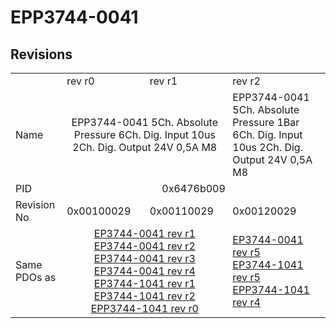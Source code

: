 # EPP3744-0041

## Revisions
<table>
<tr>
<td></td>
<td>rev r0</td>
<td>rev r1</td>
<td>rev r2</td>
</tr>
<tr>
<td>Name</td>
<td colspan=2 align="center">EPP3744-0041 5Ch. Absolute Pressure 6Ch. Dig. Input 10us 2Ch. Dig. Output 24V 0,5A M8</td>
<td>EPP3744-0041 5Ch. Absolute Pressure 1Bar 6Ch. Dig. Input 10us 2Ch. Dig. Output 24V 0,5A M8</td>
</tr>
<tr>
<td>PID</td>
<td colspan=3 align="center">0x6476b009</td>
</tr>
<tr>
<td>Revision No</td>
<td>0x00100029</td>
<td>0x00110029</td>
<td>0x00120029</td>
</tr>
<tr>
<td>Same PDOs as</td>
<td colspan=2 align="center"><a href="EP3744-0041.md">EP3744-0041 rev r1</a><br/><a href="EP3744-0041.md">EP3744-0041 rev r2</a><br/><a href="EP3744-0041.md">EP3744-0041 rev r3</a><br/><a href="EP3744-0041.md">EP3744-0041 rev r4</a><br/><a href="EP3744-1041.md">EP3744-1041 rev r1</a><br/><a href="EP3744-1041.md">EP3744-1041 rev r2</a><br/><a href="EPP3744-1041.md">EPP3744-1041 rev r0</a></td>
<td><a href="EP3744-0041.md">EP3744-0041 rev r5</a><br/><a href="EP3744-1041.md">EP3744-1041 rev r5</a><br/><a href="EPP3744-1041.md">EPP3744-1041 rev r4</a></td>
</tr>
</table>
